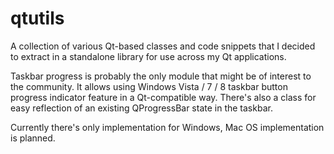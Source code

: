 qtutils
=======

A collection of various Qt-based classes and code snippets that I decided to extract in a standalone library for use across my Qt applications. 

Taskbar progress is probably the only module that might be of interest to the community. It allows using Windows Vista / 7 / 8 taskbar button progress indicator feature in a Qt-compatible way. There's also a class for easy reflection of an existing QProgressBar state in the taskbar.

Currently there's only implementation for Windows, Mac OS implementation is planned.
